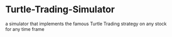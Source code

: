 # Turtle-Trading-Simulator
 a simulator that implements the famous Turtle Trading strategy on any stock for any time frame
